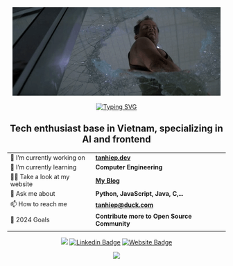 <div align="center">
  
  <img src="https://github.com/centopw/centopw/blob/master/assets/image/gif.gif" />
  
  <a href="https://git.io/typing-svg"><img src="https://readme-typing-svg.demolab.com?font=Fira+Code&weight=700&duration=2000&pause=1000&color=F7F7F7&center=true&vCenter=true&width=435&lines=Hey%F0%9F%91%8B%2C+I'm+Hiep+Nguyen+-+aka+Cento;Welcome+to+My+Github+profile!" alt="Typing SVG" /></a>
</div>

<h2 align="center">Tech enthusiast base in Vietnam, specializing in AI and frontend</h2>

<div align="center">

|         |                      |
| ------- | ------------------   |
| 🔭 I’m currently working on    | **[tanhiep.dev](https://github.com/centopw/tanhiep.dev)** |
| 🌱 I’m currently learning      | **Computer Engineering**                |
| 👨‍💻 Take a look at my website   | **[My Blog](https://tanhiep.dev/)** |
| 💬 Ask me about                | **Python, JavaScript, Java, C,...**                |
| 📫 How to reach me             | **tanhiep@duck.com**                |
| 🥅 2024 Goals                  |   **Contribute more to Open Source Community** |
|                                |                      |

[![](https://visitcount.itsvg.in/api?id=centopw&label=Profile%20Views&color=12&pretty=true)](https://visitcount.itsvg.in)
[![Linkedin Badge](https://img.shields.io/badge/-LinkedIn-0d1117?style=flat&logo=Linkedin&logoColor=white)](https://linkedin.com/in/cento)
[![Website Badge](https://img.shields.io/badge/Website-0d1117?style=flat&logo=google-chrome&logoColor=white)](https://tanhiep.dev/)
  
</div>


<p align="center">
  <img src="https://github-readme-streak-stats.herokuapp.com?user=centopw&theme=material-palenight&date_format=M%20j%5B%2C%20Y%5D&hide_border=true&fire=EBEBEB&ring=EBEBEB" />
</p>

[website]: https://tanhiep.dev
[twitter]: https://twitter.com/centoppw
[instagram]: https://www.instagram.com/centopw
[linkedin]: https://linkedin.com/in/cento
